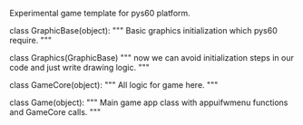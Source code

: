 Experimental game template for pys60 platform.

class GraphicBase(object):
    """ Basic graphics initialization which pys60 require. """

class Graphics(GraphicBase)
    """ now we can avoid initialization steps in our code
        and just write drawing logic.
    """

class GameCore(object):
    """ All logic for game here. """

class Game(object):
    """ Main game app class with appuifwmenu functions
        and GameCore calls.
    """